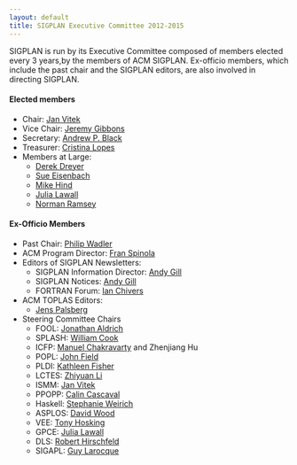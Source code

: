 ```yaml
---
layout: default
title: SIGPLAN Executive Committee 2012-2015
---
```


SIGPLAN is run by its Executive Committee composed of members elected every 3 years,by the members of ACM SIGPLAN.  Ex-officio members, which include the past chair and the SIGPLAN editors, are also involved in directing SIGPLAN.  


#### Elected members
-   Chair: [Jan Vitek](http://www.cs.purdue.edu/homes/jv/)
-   Vice Chair: [Jeremy Gibbons](http://www.cs.ox.ac.uk/jeremy.gibbons/)
-   Secretary: [Andrew P. Black](http://web.cecs.pdx.edu/~black/)
-   Treasurer:
    [Cristina Lopes](http://www.ics.uci.edu/~lopes/)
-   Members at Large:
     - [Derek Dreyer](http://www.mpi-sws.org/~dreyer/)
     - [Sue Eisenbach](http://www-dse.doc.ic.ac.uk/cgi-bin/moin.cgi/sue)
     - [Mike Hind](http://researcher.watson.ibm.com/researcher/view.php?person=us-hindm)
     - [Julia Lawall](http://pagesperso-systeme.lip6.fr/Julia.Lawall/)
     - [Norman Ramsey](http://www.cs.tufts.edu/~nr/)

#### Ex-Officio Members
-   Past Chair:
     [Philip Wadler](http://homepages.inf.ed.ac.uk/wadler/)
-   ACM Program Director:
    [Fran Spinola](mailto:spinola@hq.acm.org)
-   Editors of SIGPLAN Newsletters:
    -   SIGPLAN Information Director: [Andy Gill](mailto:infodir_sigplan@acm.org?subject=SIGPLAN%20Web%20Pages)
    -   SIGPLAN Notices: [Andy Gill](http://www.ittc.ku.edu/csdl/fpg/Users/AndyGill)
    -   FORTRAN Forum: [Ian Chivers](mailto:ian.chivers@chiversandbryan.co.uk)
-   ACM TOPLAS Editors:
    -   [Jens Palsberg](http://www.cs.ucla.edu/~palsberg/)
-   Steering Committee Chairs
    - FOOL:   [Jonathan Aldrich](http://www.cs.cmu.edu/~aldrich)
    - SPLASH: [William Cook](mailto:wcook@cs.utexas.edu)
    - ICFP:   [Manuel Chakravarty](mailto:chak@cse.unsw.edu.au) and Zhenjiang Hu
    - POPL:   [John Field](mailto:jfield@google.com)
    - PLDI:   [Kathleen Fisher](http://www.cs.tufts.edu/~kfisher)
    - LCTES:  [Zhiyuan Li](mailto:li@cs.purdue.edu)
    - ISMM:   [Jan Vitek](mailto:jv@cs.purdue.edu)
    - PPOPP:  [Calin Cascaval](mailto:cascaval@acm.org)
    - Haskell: [Stephanie Weirich](mailto:sweirich@cis.upenn.edu)
    - ASPLOS:  [David Wood](mailto:david@cs.wisc.edu)
    - VEE:     [Tony Hosking](mailto:hosking@cs.purdue.edu)
    - GPCE:   [Julia Lawall](mailto:julia@diku.dk)
    - DLS:    [Robert Hirschfeld](mailto:robert.hirschfeld@hpi.uni-potsdam.de)
    - SIGAPL: [Guy Larocque](mailto:Guy.LaRocque@RNCan-NRCan.gc.ca)
